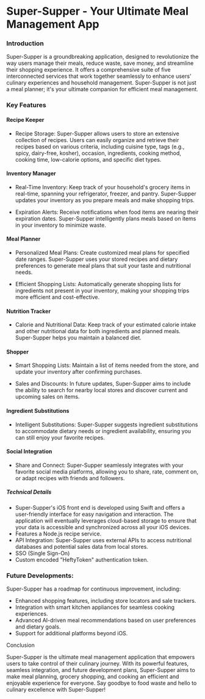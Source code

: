 # Super-Supper - Your Ultimate Meal Management App
### Introduction

Super-Supper is a groundbreaking application, designed to revolutionize the way users manage their meals, reduce waste, save money, and streamline their shopping experience. It offers a comprehensive suite of five interconnected services that work together seamlessly to enhance users' culinary experiences and household management. Super-Supper is not just a meal planner; it's your ultimate companion for efficient meal management.

### Key Features
#### Recipe Keeper

- Recipe Storage: Super-Supper allows users to store an extensive collection of recipes. Users can easily organize and retrieve their recipes based on various criteria, including cuisine type, tags (e.g., spicy, dairy-free, kosher), occasion, ingredients, cooking method, cooking time, low-calorie options, and specific diet types.

#### Inventory Manager

- Real-Time Inventory: Keep track of your household's grocery items in real-time, spanning your refrigerator, freezer, and pantry. Super-Supper updates your inventory as you prepare meals and make shopping trips.

- Expiration Alerts: Receive notifications when food items are nearing their expiration dates. Super-Supper intelligently plans meals based on items in your inventory to minimize waste.

#### Meal Planner

- Personalized Meal Plans: Create customized meal plans for specified date ranges. Super-Supper uses your stored recipes and dietary preferences to generate meal plans that suit your taste and nutritional needs.

- Efficient Shopping Lists: Automatically generate shopping lists for ingredients not present in your inventory, making your shopping trips more efficient and cost-effective.

#### Nutrition Tracker

- Calorie and Nutritional Data: Keep track of your estimated calorie intake and other nutritional data for both ingredients and planned meals. Super-Supper helps you maintain a balanced diet.

#### Shopper

- Smart Shopping Lists: Maintain a list of items needed from the store, and update your inventory after confirming purchases.

- Sales and Discounts: In future updates, Super-Supper aims to include the ability to search for nearby local stores and discover current and upcoming sales on items.

#### Ingredient Substitutions

- Intelligent Substitutions: Super-Supper suggests ingredient substitutions to accommodate dietary needs or ingredient availability, ensuring you can still enjoy your favorite recipes.

#### Social Integration

- Share and Connect: Super-Supper seamlessly integrates with your favorite social media platforms, allowing you to share, rate, comment on, or adapt recipes with friends and followers.

##### Technical Details

- Super-Supper's iOS front end is developed using Swift and offers a user-friendly interface for easy navigation and interaction. The application will eventually leverages cloud-based storage to ensure that your data is accessible and synchronized across all your iOS devices.
- Features a Node.js recipe service.
- API Integration: Super-Supper uses external APIs to access nutritional databases and potential sales data from local stores.
- SSO (Single Sign-On)
- Custom encoded "HeftyToken" authentication token.    

### Future Developments:
Super-Supper has a roadmap for continuous improvement, including:

- Enhanced shopping features, including store locators and sale trackers.
- Integration with smart kitchen appliances for seamless cooking experiences.
- Advanced AI-driven meal recommendations based on user preferences and dietary goals.
- Support for additional platforms beyond iOS.

Conclusion

Super-Supper is the ultimate meal management application that empowers users to take control of their culinary journey. With its powerful features, seamless integration, and future development plans, Super-Supper aims to make meal planning, grocery shopping, and cooking an efficient and enjoyable experience for everyone. Say goodbye to food waste and hello to culinary excellence with Super-Supper!
